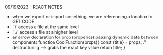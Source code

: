 09/19/2023 - REACT NOTES
- when we export or import something, we are referencing a location to GET CODE
- './' access a file at the same level
- '../' access a file at a higher level
- an arrow declaration for prop (properies) passing dynamic data between components
    function CoolFunction(props){
        const {title} = props; // destructuring --> grabs the exact key value
        return title;
    }


